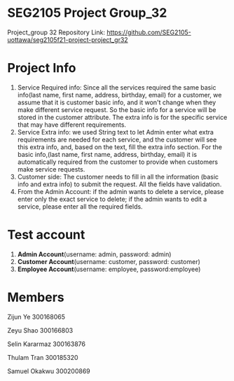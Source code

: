 # SEG2105 Project Group_32

Project_group 32 Repository Link: https://github.com/SEG2105-uottawa/seg2105f21-project-project_gr32

# Project Info 
1. Service Required info: Since all the services required the same basic info(last name, first name, address, birthday, email) for a customer, we assume that it is customer basic info, and it won't change when they make different service request. So the basic info for a service will be stored in the customer attribute. The extra info is for the specific service that may have different requirements.
2. Service Extra info: we used String text to let Admin enter what extra requirements are needed for each service, and the customer will see this extra info, and, based on the text, fill the extra info section. For the basic info,(last name, first name, address, birthday, email) it is automatically required from the customer to provide when customers make service requests. 
3. Customer side: The customer needs to fill in all the information (basic info and extra info) to submit the request. All the fields have validation. 
4. From the Admin Account: if the admin wants to delete a service, please enter only the exact service to delete; if the admin wants to edit a service, please enter all the required fields. 


# Test account 
1. **Admin Account**(username: admin, password: admin)
2. **Customer Account**(username: customer, password: customer)
3. **Employee Account**(username: employee, password:employee) 


# Members

Zijun Ye 300168065

Zeyu Shao 300166803

Selin Kararmaz 300163876

Thulam Tran 300185320

Samuel Okakwu 300200869
